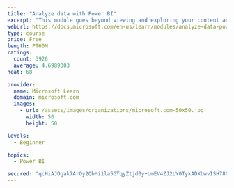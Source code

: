 ```yaml
---
title: "Analyze data with Power BI"
excerpt: "This module goes beyond viewing and exploring your content and explains how to interact with it by working with reports and dashboards to uncover and share new business insights."
webUrl: https://docs.microsoft.com/en-us/learn/modules/analyze-data-power-bi/
type: course
price: Free
length: PT60M
ratings:
  count: 3926
  average: 4.6989303
heat: 68

provider:
  name: Microsoft Learn
  domain: microsoft.com
  images:
    - url: /assets/images/organizations/microsoft.com-50x50.jpg
      width: 50
      height: 50

levels:
  - Beginner

topics:
  - Power BI

secured: "qcHiAJOgak7ArOy2QbMi1la5GTqyZtjd0y+UmEV4ZJ2LY0TykADXbwvISH78QW3b6Jfr/ga2B78v1E26fURcMLeks0rpvcidslcRXQqTkGzLbrZI/fF5kNrvuJow8GMbNRTwlTlI9keRPDBZb+l2/TvnFhPZAd5tcZP6pYn8dzX4xCzkBy4DJEh/9KgHFn5xm9YGVcmQoZ2CBoQ1Am+uBBT0fw48wYfD6yehbc1syfA7jRM4tnG7EHDzvFYCIeBvPOUGoroD2g+fulj94FPD1JbM3u7hQeWevEBS1AHJX9GxZwaI7E5fcEnk3eS0i5nj0fD/9CWeEwtIbN8ShNKayuYcDWGD4sHlEcXLIwkh3ahrBn5cCHtD06Qb08SEToCXIHGXVdO4UuCmoyCIuN7fIg==;QHYGuLs9x5/QLDk/oc9TiA=="
---
```


